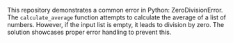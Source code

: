 This repository demonstrates a common error in Python: ZeroDivisionError. The `calculate_average` function attempts to calculate the average of a list of numbers. However, if the input list is empty, it leads to division by zero. The solution showcases proper error handling to prevent this.